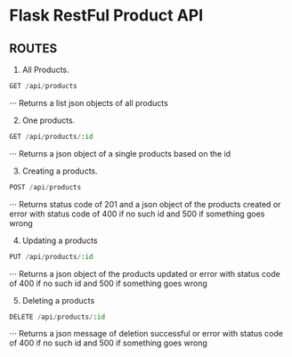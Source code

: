 # Flask RestFul Product API

## ROUTES
1. All Products.
```python
GET /api/products
```
⋅⋅⋅ Returns a list json objects of all products

2. One products.
```python
GET /api/products/:id
```
⋅⋅⋅ Returns a json object of a single products based on the id 

3. Creating a products.
```python
POST /api/products
```
⋅⋅⋅ Returns status code of 201 and a json object of the products created or error with status code of 400 if no such id and 500 if something goes wrong

4. Updating a products
```python
PUT /api/products/:id
```
⋅⋅⋅ Returns a json object of the products updated or error with status code of 400 if no such id and 500 if something goes wrong

5. Deleting a products
```python
DELETE /api/products/:id
```
⋅⋅⋅ Returns a json message of deletion successful or error with status code of 400 if no such id and 500 if something goes wrong